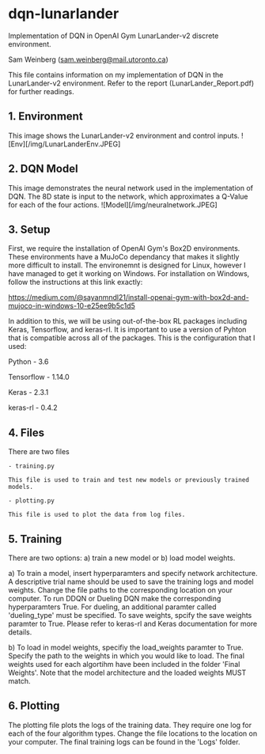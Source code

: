 # dqn-lunarlander
Implementation of DQN in OpenAI Gym LunarLander-v2 discrete environment.

Sam Weinberg (sam.weinberg@mail.utoronto.ca)

This file contains information on my implementation of DQN in the LunarLander-v2 environment. Refer to the report (LunarLander_Report.pdf) for further readings.

## 1. Environment
This image shows the LunarLander-v2 environment and control inputs.
![Env][/img/LunarLanderEnv.JPEG]

## 2. DQN Model
This image demonstrates the neural network used in the implementation of DQN. The 8D state is input to the network, which approximates a Q-Value for each of the four actions.
![Model][/img/neuralnetwork.JPEG]

## 3. Setup

First, we require the installation of OpenAI Gym's Box2D environments. These environments have a MuJoCo dependancy that makes it slightly more difficult to install. The environemnt is designed for Linux, however I have managed to get it working on Windows. For installation on Windows, follow the instructions at this link exactly:

https://medium.com/@sayanmndl21/install-openai-gym-with-box2d-and-mujoco-in-windows-10-e25ee9b5c1d5

In addition to this, we will be using out-of-the-box RL packages including Keras, Tensorflow, and keras-rl. It is important to use
a version of Pyhton that is compatible across all of the packages. This is the configuration that I used:

Python - 3.6

Tensorflow - 1.14.0

Keras - 2.3.1

keras-rl - 0.4.2

## 4. Files

There are two files

	- training.py 
	
	This file is used to train and test new models or previously trained models.
	
	- plotting.py

	This file is used to plot the data from log files.

## 5. Training

There are two options: a) train a new model or b) load model weights. 

a) To train a model, insert hyperparamters and specify network architecture. A descriptive trial name should be used to save the training logs and model weights. Change the file paths to the corresponding location on your computer. To run DDQN or Dueling DQN make the corresponding hyperparamters True. For dueling, an additional paramter called 'dueling_type' must be specified. To save weights, spcify the save weights paramter to True. Please refer to keras-rl and Keras documentation for more details.

b) To load in model weights, specifiy the load_weights paramter to True. Specify the path to the weights in which you would like to load. The final weights used for each algortihm have been included in the folder 'Final Weights'. Note that the model architecture and the loaded weights MUST match.

## 6. Plotting

The plotting file plots the logs of the training data. They require one log for each of the four algorithm types. Change the file locations to the location on your computer. The final training logs can be found in the 'Logs' folder.
